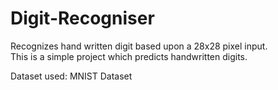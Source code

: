 # Digit-Recogniser
Recognizes hand written digit based upon a 28x28 pixel input.\
This is a simple project which predicts handwritten digits.

Dataset used:
MNIST Dataset
